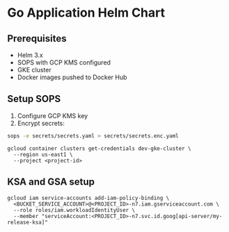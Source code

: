 # Go Application Helm Chart

## Prerequisites

- Helm 3.x
- SOPS with GCP KMS configured
- GKE cluster
- Docker images pushed to Docker Hub

## Setup SOPS

1. Configure GCP KMS key
2. Encrypt secrets:

```bash
sops -e secrets/secrets.yaml > secrets/secrets.enc.yaml
```

```
gcloud container clusters get-credentials dev-gke-cluster \
  --region us-east1 \
  --project <project-id>
```

## KSA and GSA setup
```
gcloud iam service-accounts add-iam-policy-binding \
  <BUCKET_SERVICE_ACCOUNT>@<PROJECT_ID>-n7.iam.gserviceaccount.com \
  --role roles/iam.workloadIdentityUser \
  --member "serviceAccount:<PROJECT_ID>-n7.svc.id.goog[api-server/my-release-ksa]"
  ```
